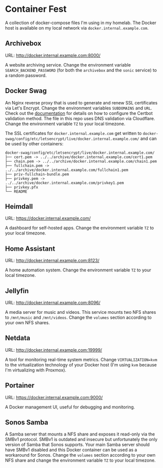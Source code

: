 # Container Fest

A collection of docker-compose files I'm using in my homelab. The Docker host is available on my local network via `docker.internal.example.com`.

## Archivebox

URL: <http://docker.internal.example.com:8000/>

A website archiving service. Change the environment variable `SEARCH_BACKEND_PASSWORD` (for both the `archivebox` and the `sonic` service) to a random password.

## Docker Swag

An Nginx reverse proxy that is used to generate and renew SSL certificates via Let's Encrypt. Change the environment variables `SUBDOMAINS` and `URL`. Check out the [documentation](https://github.com/linuxserver/docker-swag) for details on how to configure the Certbot validation method. The file in this repo uses DNS validation via Cloudflare. Change the environment variable `TZ` to your local timezone.

The SSL certificates for `docker.internal.example.com` get written to `docker-swag/config/etc/letsencrypt/live/docker.internal.example.com/` and can be used by other containers:

```
docker-swag/config/etc/letsencrypt/live/docker.internal.example.com/
├── cert.pem -> ../../archive/docker.internal.example.com/cert1.pem
├── chain.pem -> ../../archive/docker.internal.example.com/chain1.pem
├── fullchain.pem -> ../../archive/docker.internal.example.com/fullchain1.pem
├── priv-fullchain-bundle.pem
├── privkey.pem -> ../../archive/docker.internal.example.com/privkey1.pem
├── privkey.pfx
└── README
```

## Heimdall

URL: <https://docker.internal.example.com/>

A dashboard for self-hosted apps. Change the environment variable `TZ` to your local timezone.

## Home Assistant

URL: <http://docker.internal.example.com:8123/>

A home automation system. Change the environment variable `TZ` to your local timezone.

## Jellyfin

URL: <http://docker.internal.example.com:8096/>

A media server for music and videos. This service mounts two NFS shares to `/mnt/music` and `/mnt/videos`. Change the `volumes` section according to your own NFS shares.

## Netdata

URL: <http://docker.internal.example.com:19999/>

A tool for monitoring real-time system metrics. Change `VIRTUALIZATION=kvm` to the virtualization technology of your Docker host (I'm using `kvm` because I'm virtualizing with Proxmox).

## Portainer

URL: <https://docker.internal.example.com:9000/>

A Docker management UI, useful for debugging and monitoring.

## Sonos Samba

A Samba server that mounts a NFS share and exposes it read-only via the SMBv1 protocol. SMBv1 is outdated and insecure but unfortunately the only version of Samba that Sonos supports. Your main Samba server should have SMBv1 disabled and this Docker container can be used as a workaround for Sonos. Change the `volumes` section according to your own NFS share and change the environment variable `TZ` to your local timezone.
